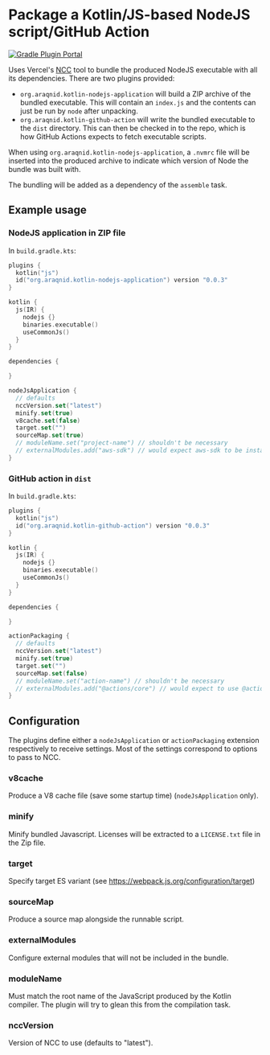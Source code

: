 # Package a Kotlin/JS-based NodeJS script/GitHub Action

[![Gradle Plugin Portal](https://img.shields.io/gradle-plugin-portal/v/org.araqnid.kotlin-nodejs-application?logo=gradle)](https://plugins.gradle.org/plugin/org.araqnid.kotlin-nodejs-application)

Uses Vercel's [NCC](https://github.com/vercel/ncc) tool to bundle the produced NodeJS
executable with all its dependencies. There are two plugins provided:

- `org.araqnid.kotlin-nodejs-application` will build a ZIP archive of the bundled
  executable. This will contain an `index.js` and the contents can just be run by `node`
  after unpacking.
- `org.araqnid.kotlin-github-action` will write the bundled executable to the `dist`
  directory. This can then be checked in to the repo, which is how GitHub Actions expects
  to fetch executable scripts.

When using `org.araqnid.kotlin-nodejs-application`, a `.nvmrc` file will be inserted into the produced archive to
indicate which version of Node the bundle was built with.

The bundling will be added as a dependency of the `assemble` task.

## Example usage

### NodeJS application in ZIP file

In `build.gradle.kts`:

```kotlin
plugins {
  kotlin("js")
  id("org.araqnid.kotlin-nodejs-application") version "0.0.3"
}

kotlin {
  js(IR) {
    nodejs {}
    binaries.executable()
    useCommonJs()
  }
}

dependencies {

}

nodeJsApplication {
  // defaults
  nccVersion.set("latest")
  minify.set(true)
  v8cache.set(false)
  target.set("")
  sourceMap.set(true)
  // moduleName.set("project-name") // shouldn't be necessary
  // externalModules.add("aws-sdk") // would expect aws-sdk to be installed globally when executed
}
```

### GitHub action in `dist`

In `build.gradle.kts`:

```kotlin
plugins {
  kotlin("js")
  id("org.araqnid.kotlin-github-action") version "0.0.3"
}

kotlin {
  js(IR) {
    nodejs {}
    binaries.executable()
    useCommonJs()
  }
}

dependencies {

}

actionPackaging {
  // defaults
  nccVersion.set("latest")
  minify.set(true)
  target.set("")
  sourceMap.set(false)
  // moduleName.set("action-name") // shouldn't be necessary
  // externalModules.add("@actions/core") // would expect to use @actions/core installed on the runner
}
```


## Configuration

The plugins define either a `nodeJsApplication` or `actionPackaging` extension respectively to receive settings. Most of
the settings correspond to options to pass to NCC.

### v8cache

Produce a V8 cache file (save some startup time) (`nodeJsApplication` only).

### minify

Minify bundled Javascript. Licenses will be extracted to a `LICENSE.txt` file in the Zip file.

### target

Specify target ES variant (see https://webpack.js.org/configuration/target)

### sourceMap

Produce a source map alongside the runnable script.

### externalModules

Configure external modules that will not be included in the bundle.

### moduleName

Must match the root name of the JavaScript produced by the Kotlin compiler. The plugin will try to glean this from
the compilation task.

### nccVersion

Version of NCC to use (defaults to "latest").
